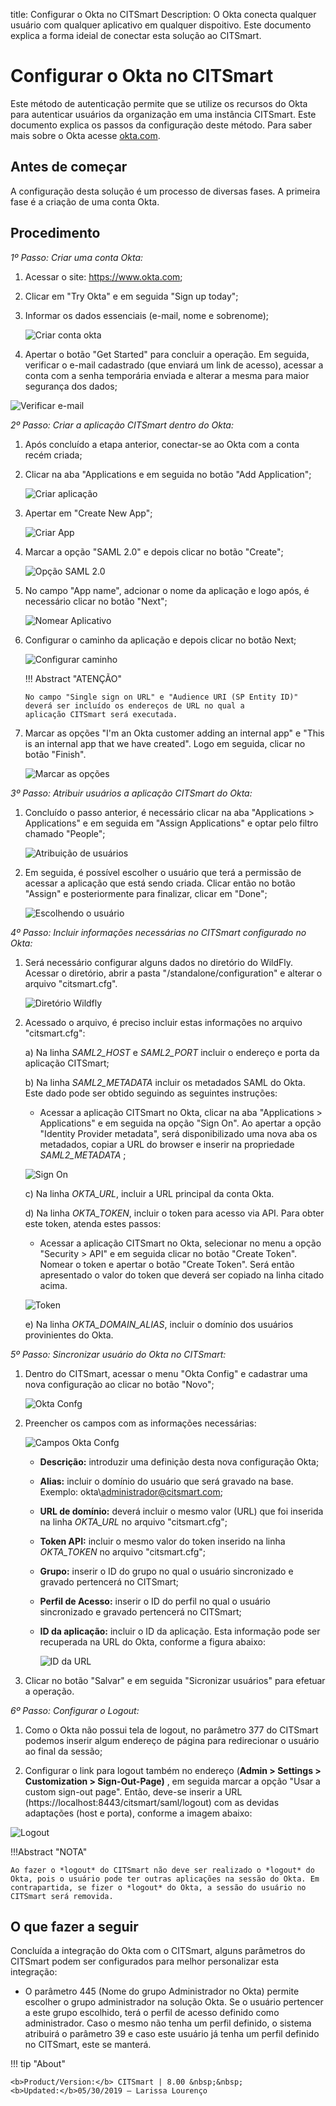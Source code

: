 title: Configurar o Okta no CITSmart
Description: O Okta conecta qualquer usuário com qualquer aplicativo em qualquer dispoitivo. Este documento explica a forma ideial de conectar esta solução ao CITSmart.
# Configurar o Okta no CITSmart

Este método de autenticação permite que se utilize os recursos do Okta para autenticar usuários da organização em uma instância CITSmart. Este documento explica os passos da configuração deste método. Para saber mais sobre o Okta acesse [okta.com][1].

Antes de começar
--------------------

A configuração desta solução é um processo de diversas fases. A primeira fase é a criação de uma conta Okta.

Procedimento
----------------

*1º Passo: Criar uma conta Okta:*

1. Acessar o site:  https://www.okta.com;

2. Clicar em "Try Okta" e em seguida "Sign up today";

3. Informar os dados essenciais (e-mail, nome e sobrenome);

    ![Criar conta okta](images/okta.img1.png)

4. Apertar o botão "Get Started" para concluir a operação. Em seguida, verificar o e-mail cadastrado (que enviará um link de acesso), acessar a conta com a senha temporária enviada e alterar a mesma para maior segurança dos dados;

![Verificar e-mail](images/okta.img2.png)

*2º Passo: Criar a aplicação CITSmart dentro do Okta:*

1. Após concluído a etapa anterior, conectar-se ao Okta com a conta recém criada;

2. Clicar na aba "Applications e em seguida no botão "Add Application";

    ![Criar aplicação](images/okta.img3.png)

3. Apertar em "Create New App";

    ![Criar App](images/okta.img4.png)

4. Marcar a opção "SAML 2.0" e depois clicar no botão "Create";

    ![Opção SAML 2.0](images/okta.img5.png)

5. No campo "App name", adcionar o nome da aplicação e logo após, é necessário clicar no botão "Next";

    ![Nomear Aplicativo](images/okta.img6.png)

6. Configurar o caminho da aplicação e depois clicar no botão Next;

    ![Configurar caminho](images/okta.img7.png)

    !!! Abstract "ATENÇÃO"
    
       No campo "Single sign on URL" e "Audience URI (SP Entity ID)" deverá ser incluído os endereços de URL no qual a                aplicação CITSmart será executada.

7. Marcar as opções "I'm an Okta customer adding an internal app" e "This is an internal app that we have created". Logo em seguida, clicar no botão "Finish".

    ![Marcar as opções](images/okta.img8.png)

*3º Passo: Atribuir usuários a aplicação CITSmart do Okta:*

1. Concluído o passo anterior, é necessário clicar na aba "Applications > Applications" e em seguida em "Assign Applications" e optar pelo filtro chamado "People";

    ![Atribuição de usuários](images/okta.img9.png)

2. Em seguida, é possível escolher o usuário que terá a permissão de acessar a aplicação que está sendo criada. Clicar então no botão "Assign" e posteriormente para finalizar, clicar em  "Done";

    ![Escolhendo o usuário](images/okta.img10.png)

*4º Passo: Incluir informações necessárias no CITSmart configurado no Okta:*

1. Será necessário configurar alguns dados no diretório do WildFly. Acessar o diretório, abrir a pasta "/standalone/configuration" e alterar o arquivo "citsmart.cfg".

    ![Diretório Wildfly](images/okta.img11.png)

2. Acessado o arquivo, é preciso incluir estas informações no arquivo "citsmart.cfg":
       
      a) Na linha *SAML2_HOST* e *SAML2_PORT* incluir o endereço e porta da aplicação CITSmart;
       
      b)  Na linha *SAML2_METADATA* incluir os metadados SAML do Okta. Este dado pode ser obtido seguindo as seguintes instruções:
 
      * Acessar a aplicação CITSmart no Okta, clicar na aba "Applications > Applications" e em seguida na opção "Sign On". Ao apertar a opção "Identity Provider metadata", será disponibilizado uma nova aba os metadados, copiar a URL do browser e inserir na propriedade *SAML2_METADATA* ;
        
    ![Sign On](images/okta.img12.png)

     c) Na linha *OKTA_URL*, incluir a URL principal da conta Okta.
   
     d) Na linha *OKTA_TOKEN*, incluir o token para acesso via API. Para obter este token, atenda estes passos:
   
   - Acessar a aplicação CITSmart no Okta, selecionar no menu a opção "Security > API" e em seguida clicar no botão "Create Token". Nomear o token e apertar o botão "Create Token". Será então apresentado o valor do token que deverá ser copiado na linha citado acima.
   
    ![Token](images/okta.img13.png)

     e) Na linha *OKTA_DOMAIN_ALIAS*, incluir o domínio dos usuários provinientes do Okta.
  
*5º Passo: Sincronizar usuário do Okta no CITSmart:*

1. Dentro do CITSmart, acessar o menu "Okta Config" e cadastrar uma nova configuração ao clicar no botão "Novo";

    ![Okta Confg](images/okta.img14.png)

2. Preencher os campos com as informações necessárias:

    ![Campos Okta Confg](images/okta.img15.png)

    * **Descrição:** introduzir uma definição desta nova configuração Okta;
     
    * **Alias:** incluir o domínio do usuário que será gravado na base. Exemplo: okta\administrador@citsmart.com;
     
    * **URL de domínio:** deverá incluir o mesmo valor (URL) que foi inserida na linha *OKTA_URL* no arquivo "citsmart.cfg"; 
     
    * **Token API:** incluir o mesmo valor do token inserido na linha *OKTA_TOKEN* no arquivo "citsmart.cfg";
      
    * **Grupo:** inserir o ID do grupo no qual o usuário sincronizado e gravado pertencerá no CITSmart;
     
    * **Perfil de Acesso:** inserir o ID do perfil no qual o usuário sincronizado e gravado pertencerá no CITSmart;
     
    * **ID da aplicação:** incluir o ID da aplicação. Esta informação pode ser recuperada na URL do Okta, conforme a figura abaixo:
     
      ![ID da URL](images/okta.img16.png)

3. Clicar no botão "Salvar" e em seguida "Sicronizar usuários" para efetuar a operação.

*6º Passo: Configurar o Logout:*

 1. Como o Okta não possui tela de logout, no parâmetro 377 do CITSmart podemos inserir algum endereço de página para redirecionar o usuário ao final da sessão;
 
 2. Configurar o link para logout também no endereço (**Admin > Settings > Customization > Sign-Out-Page)** , em seguida marcar a opção "Usar a custom sign-out page". Então, deve-se inserir a URL (https://localhost:8443/citsmart/saml/logout) com as devidas adaptações (host e porta), conforme a imagem abaixo:
 
 ![Logout](images/okta.img19.png)

!!!Abstract "NOTA"   
  
    Ao fazer o *logout* do CITSmart não deve ser realizado o *logout* do Okta, pois o usuário pode ter outras aplicações na sessão do Okta. Em contrapartida, se fizer o *logout* do Okta, a sessão do usuário no CITSmart será removida.
       
O que fazer a seguir
----------------------

Concluída a integração do Okta com o CITSmart, alguns parâmetros do CITSmart podem ser configurados para melhor personalizar esta integração:

 -  O parâmetro 445 (Nome do grupo Administrador no Okta) permite escolher o grupo administrador na solução Okta. Se o usuário pertencer a este grupo escolhido, terá o perfil de acesso definido como administrador. Caso o mesmo não tenha um perfil definido, o sistema atribuirá o parâmetro 39 e caso este usuário já tenha um perfil definido no CITSmart, este se manterá.
 
!!! tip "About"

    <b>Product/Version:</b> CITSmart | 8.00 &nbsp;&nbsp;
    <b>Updated:</b>05/30/2019 – Larissa Lourenço

[1]: https://www.okta.com/
